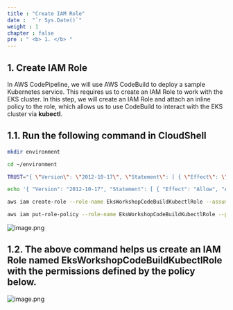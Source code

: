 ```yaml
---
title : "Create IAM Role"
date :  "`r Sys.Date()`" 
weight : 1 
chapter : false
pre : " <b> 1. </b> "
---
```

## **1. Create IAM Role**

In AWS CodePipeline, we will use AWS CodeBuild to deploy a sample Kubernetes service. This requires us to create an IAM Role to work with the EKS cluster. In this step, we will create an IAM Role and attach an inline policy to the role, which allows us to use CodeBuild to interact with the EKS cluster via **kubectl**.

## **1.1. Run the following command in CloudShell**

```bash
mkdir environment

cd ~/environment

TRUST="{ \"Version\": \"2012-10-17\", \"Statement\": [ { \"Effect\": \"Allow\", \"Principal\": { \"AWS\": \"arn:aws:iam::${ACCOUNT_ID}:root\" }, \"Action\": \"sts:AssumeRole\" } ] }"

echo '{ "Version": "2012-10-17", "Statement": [ { "Effect": "Allow", "Action": "eks:Describe*", "Resource": "*" } ] }' > /tmp/iam-role-policy

aws iam create-role --role-name EksWorkshopCodeBuildKubectlRole --assume-role-policy-document "$TRUST" --output text --query 'Role.Arn'

aws iam put-role-policy --role-name EksWorkshopCodeBuildKubectlRole --policy-name eks-describe --policy-document file:///tmp/iam-role-policy
```

![image.png](/images/1.CreateIAM/1-1.png)

## **1.2. The above command helps us create an IAM Role named EksWorkshopCodeBuildKubectlRole with the permissions defined by the policy below.**

![image.png](/images/1.CreateIAM/1-2.png)